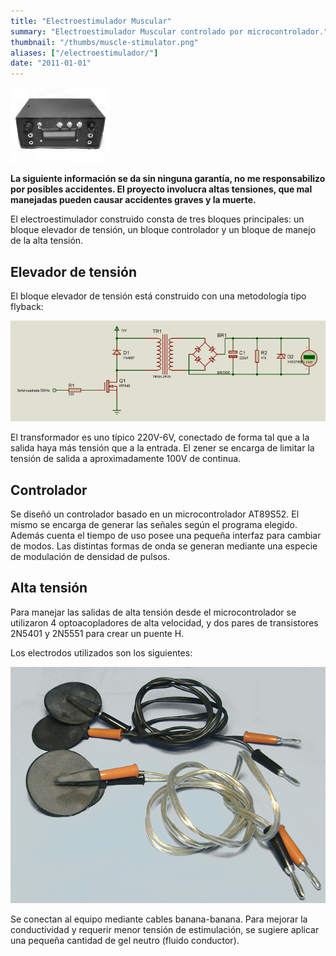 ```yaml
---
title: "Electroestimulador Muscular"
summary: "Electroestimulador Muscular controlado por microcontrolador."
thumbnail: "/thumbs/muscle-stimulator.png"
aliases: ["/electroestimulador/"]
date: "2011-01-01"
---
```

	
![Electroestimulador](/images/electro4.jpg)

**La siguiente información se da sin ninguna garantía, no me responsabilizo por posibles accidentes. El proyecto involucra altas tensiones, que mal manejadas pueden causar accidentes graves y la muerte.**

El electroestimulador construido consta de tres bloques principales: un bloque elevador de tensión, un bloque controlador y un bloque de manejo de la alta tensión.

## Elevador de tensión

El bloque elevador de tensión está construido con una metodología tipo flyback:

![Flyback inverter](/images/inversor.png)

El transformador es uno típico 220V-6V, conectado de forma tal que a la salida haya más tensión que a la entrada. El zener se encarga de limitar la tensión de salida a aproximadamente 100V de continua.

## Controlador
Se diseñó un controlador basado en un microcontrolador AT89S52. El mismo se encarga de generar las señales según el programa elegido. Además cuenta el tiempo de uso posee una pequeña interfaz para cambiar de modos. Las distintas formas de onda se generan mediante una especie de modulación de densidad de pulsos.

## Alta tensión
Para manejar las salidas de alta tensión desde el microcontrolador se utilizaron 4 optoacopladores de alta velocidad, y dos pares de transistores 2N5401 y 2N5551 para crear un puente H. 

Los electrodos utilizados son los siguientes:

![Electrodos para electroestimulador](/images/electro1.jpg)

Se conectan al equipo mediante cables banana-banana. Para mejorar la conductividad y requerir menor tensión de estimulación, se sugiere aplicar una pequeña cantidad de gel neutro (fluido conductor).
